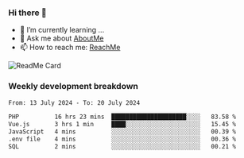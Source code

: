 ### Hi there 👋

- 🌱 I’m currently learning ...
- 💬 Ask me about [AboutMe](https://www.itzcy.com/about)
- 📫 How to reach me: [ReachMe](https://www.itzcy.com/about)

![ReadMe Card](https://github-readme-stats-ten-gilt.vercel.app/api?username=SuperChenYun&show_icons=true&title_color=fff&icon_color=79ff97&text_color=9f9f9f&bg_color=151515&hide_border=true)

### Weekly development breakdown
<!--START_SECTION:waka-->

```txt
From: 13 July 2024 - To: 20 July 2024

PHP          16 hrs 23 mins  █████████████████████░░░░   83.58 %
Vue.js       3 hrs 1 min     ████░░░░░░░░░░░░░░░░░░░░░   15.45 %
JavaScript   4 mins          ░░░░░░░░░░░░░░░░░░░░░░░░░   00.39 %
.env file    4 mins          ░░░░░░░░░░░░░░░░░░░░░░░░░   00.36 %
SQL          2 mins          ░░░░░░░░░░░░░░░░░░░░░░░░░   00.21 %
```

<!--END_SECTION:waka-->
